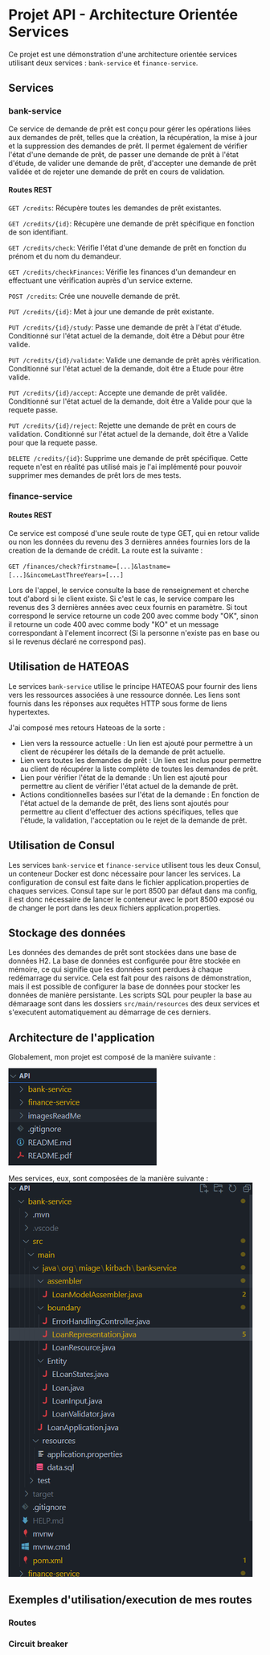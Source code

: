 # Projet API - Architecture Orientée Services

Ce projet est une démonstration d'une architecture orientée services utilisant deux services : `bank-service` et `finance-service`.

## Services
### bank-service
Ce service de demande de prêt est conçu pour gérer les opérations liées aux demandes de prêt, telles que la création, la récupération, la mise à jour et la suppression des demandes de prêt. Il permet également de vérifier l'état d'une demande de prêt, de passer une demande de prêt à l'état d'étude, de valider une demande de prêt, d'accepter une demande de prêt validée et de rejeter une demande de prêt en cours de validation.

#### Routes REST
`GET /credits`: Récupère toutes les demandes de prêt existantes.

`GET /credits/{id}`: Récupère une demande de prêt spécifique en fonction de son identifiant.

`GET /credits/check`: Vérifie l'état d'une demande de prêt en fonction du prénom et du nom du demandeur.

`GET /credits/checkFinances`: Vérifie les finances d'un demandeur en effectuant une vérification auprès d'un service externe.

`POST /credits`: Crée une nouvelle demande de prêt.

`PUT /credits/{id}`: Met à jour une demande de prêt existante.

`PUT /credits/{id}/study`: Passe une demande de prêt à l'état d'étude. Conditionné sur l'état actuel de la demande, doit être a Début pour être valide.

`PUT /credits/{id}/validate`: Valide une demande de prêt après vérification. Conditionné sur l'état actuel de la demande, doit être a Etude pour être valide.

`PUT /credits/{id}/accept`: Accepte une demande de prêt validée. Conditionné sur l'état actuel de la demande, doit être a Valide pour que la requete passe.

`PUT /credits/{id}/reject`: Rejette une demande de prêt en cours de validation. Conditionné sur l'état actuel de la demande, doit être a Valide pour que la requete passe.

`DELETE /credits/{id}`: Supprime une demande de prêt spécifique. Cette requete n'est en réalité pas utilisé mais je l'ai implémenté pour pouvoir supprimer mes demandes de prêt lors de mes tests.

### finance-service
#### Routes REST
Ce service est composé d'une seule route de type GET, qui en retour valide ou non les données du revenu des 3 dernières années fournies lors de la creation de la demande de crédit.
La route est la suivante : 

`GET /finances/check?firstname=[...]&lastname=[...]&incomeLastThreeYears=[...]`

Lors de l'appel, le service consulte la base de renseignement et cherche tout d'abord si le client existe. Si c'est le cas, le service compare les revenus des 3 dernières années avec ceux fournis en paramètre. Si tout correspond le service retourne un code 200 avec comme body "OK", sinon il retourne un code 400 avec comme body "KO" et un message correspondant à l'element incorrect (Si la personne n'existe pas en base ou si le revenus déclaré ne correspond pas).

## Utilisation de HATEOAS
Le services `bank-service` utilise le principe HATEOAS pour fournir des liens vers les ressources associées à une ressource donnée. Les liens sont fournis dans les réponses aux requêtes HTTP sous forme de liens hypertextes.

J'ai composé mes retours Hateoas de la sorte :
- Lien vers la ressource actuelle : Un lien est ajouté pour permettre à un client de récupérer les détails de la demande de prêt actuelle.
- Lien vers toutes les demandes de prêt : Un lien est inclus pour permettre au client de récupérer la liste complète de toutes les demandes de prêt.
- Lien pour vérifier l'état de la demande : Un lien est ajouté pour permettre au client de vérifier l'état actuel de la demande de prêt.
- Actions conditionnelles basées sur l'état de la demande : En fonction de l'état actuel de la demande de prêt, des liens sont ajoutés pour permettre au client d'effectuer des actions spécifiques, telles que l'étude, la validation, l'acceptation ou le rejet de la demande de prêt.

## Utilisation de Consul
Les services `bank-service` et `finance-service` utilisent tous les deux Consul, un conteneur Docker est donc nécessaire pour lancer les services.
La configuration de consul est faite dans le fichier application.properties de chaques services.
Consul tape sur le port 8500 par défaut dans ma config, il est donc nécessaire de lancer le conteneur avec le port 8500 exposé ou de changer le port dans les deux fichiers application.properties. 

## Stockage des données
Les données des demandes de prêt sont stockées dans une base de données H2. La base de données est configurée pour être stockée en mémoire, ce qui signifie que les données sont perdues à chaque redémarrage du service. Cela est fait pour des raisons de démonstration, mais il est possible de configurer la base de données pour stocker les données de manière persistante. Les scripts SQL pour peupler la base au démaraage sont dans les dossiers `src/main/resources` des deux services et s'executent automatiquement au démarrage de ces derniers.

## Architecture de l'application
Globalement, mon projet est composé de la manière suivante :

![ArchitectureBase](./imagesReadMe/ArchitectureBase.png)

Mes services, eux, sont composées de la manière suivante :
![ArchitectureService](./imagesReadMe/ArchitectureBankEtendue.png)

## Exemples d'utilisation/execution de mes routes
### Routes


### Circuit breaker
